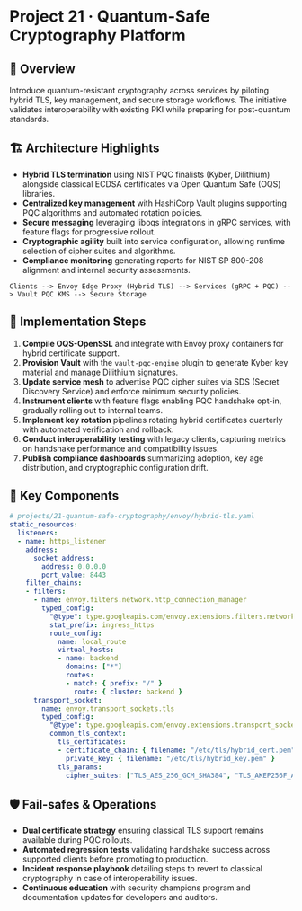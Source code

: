 # Project 21 · Quantum-Safe Cryptography Platform

## 📌 Overview
Introduce quantum-resistant cryptography across services by piloting hybrid TLS, key management, and secure storage workflows. The initiative validates interoperability with existing PKI while preparing for post-quantum standards.

## 🏗️ Architecture Highlights
- **Hybrid TLS termination** using NIST PQC finalists (Kyber, Dilithium) alongside classical ECDSA certificates via Open Quantum Safe (OQS) libraries.
- **Centralized key management** with HashiCorp Vault plugins supporting PQC algorithms and automated rotation policies.
- **Secure messaging** leveraging liboqs integrations in gRPC services, with feature flags for progressive rollout.
- **Cryptographic agility** built into service configuration, allowing runtime selection of cipher suites and algorithms.
- **Compliance monitoring** generating reports for NIST SP 800-208 alignment and internal security assessments.

```
Clients --> Envoy Edge Proxy (Hybrid TLS) --> Services (gRPC + PQC) --> Vault PQC KMS --> Secure Storage
```

## 🚀 Implementation Steps
1. **Compile OQS-OpenSSL** and integrate with Envoy proxy containers for hybrid certificate support.
2. **Provision Vault** with the `vault-pqc-engine` plugin to generate Kyber key material and manage Dilithium signatures.
3. **Update service mesh** to advertise PQC cipher suites via SDS (Secret Discovery Service) and enforce minimum security policies.
4. **Instrument clients** with feature flags enabling PQC handshake opt-in, gradually rolling out to internal teams.
5. **Implement key rotation** pipelines rotating hybrid certificates quarterly with automated verification and rollback.
6. **Conduct interoperability testing** with legacy clients, capturing metrics on handshake performance and compatibility issues.
7. **Publish compliance dashboards** summarizing adoption, key age distribution, and cryptographic configuration drift.

## 🧩 Key Components
```yaml
# projects/21-quantum-safe-cryptography/envoy/hybrid-tls.yaml
static_resources:
  listeners:
  - name: https_listener
    address:
      socket_address:
        address: 0.0.0.0
        port_value: 8443
    filter_chains:
    - filters:
      - name: envoy.filters.network.http_connection_manager
        typed_config:
          "@type": type.googleapis.com/envoy.extensions.filters.network.http_connection_manager.v3.HttpConnectionManager
          stat_prefix: ingress_https
          route_config:
            name: local_route
            virtual_hosts:
            - name: backend
              domains: ["*"]
              routes:
              - match: { prefix: "/" }
                route: { cluster: backend }
      transport_socket:
        name: envoy.transport_sockets.tls
        typed_config:
          "@type": type.googleapis.com/envoy.extensions.transport_sockets.tls.v3.DownstreamTlsContext
          common_tls_context:
            tls_certificates:
            - certificate_chain: { filename: "/etc/tls/hybrid_cert.pem" }
              private_key: { filename: "/etc/tls/hybrid_key.pem" }
            tls_params:
              cipher_suites: ["TLS_AES_256_GCM_SHA384", "TLS_AKEP256F_AESGCM_SHA384"]
```

## 🛡️ Fail-safes & Operations
- **Dual certificate strategy** ensuring classical TLS support remains available during PQC rollouts.
- **Automated regression tests** validating handshake success across supported clients before promoting to production.
- **Incident response playbook** detailing steps to revert to classical cryptography in case of interoperability issues.
- **Continuous education** with security champions program and documentation updates for developers and auditors.

